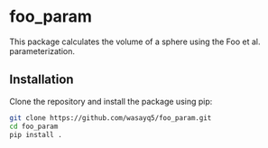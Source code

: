 # foo_param

This package calculates the volume of a sphere using the Foo et al. parameterization.

## Installation

Clone the repository and install the package using pip:

```bash
git clone https://github.com/wasayq5/foo_param.git
cd foo_param
pip install .


